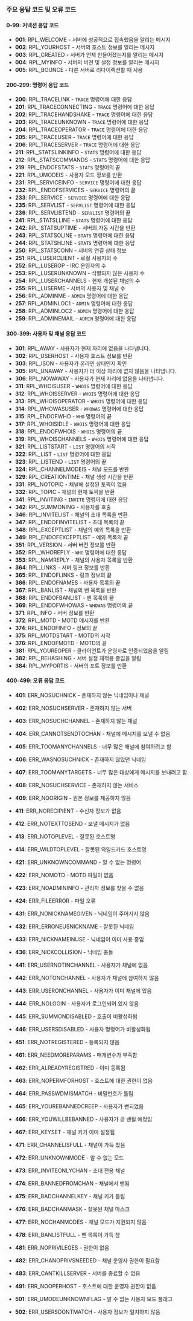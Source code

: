 ### 주요 응답 코드 및 오류 코드

#### 0-99: 커넥션 응답 코드
- **001**: RPL_WELCOME - 서버에 성공적으로 접속했음을 알리는 메시지
- **002**: RPL_YOURHOST - 서버의 호스트 정보를 알리는 메시지
- **003**: RPL_CREATED - 서버가 언제 만들어졌는지를 알리는 메시지
- **004**: RPL_MYINFO - 서버의 버전 및 설정 정보를 알리는 메시지
- **005**: RPL_BOUNCE - 다른 서버로 리다이렉션할 때 사용

#### 200-299: 명령어 응답 코드
- **200**: RPL_TRACELINK - `TRACE` 명령어에 대한 응답
- **201**: RPL_TRACECONNECTING - `TRACE` 명령어에 대한 응답
- **202**: RPL_TRACEHANDSHAKE - `TRACE` 명령어에 대한 응답
- **203**: RPL_TRACEUNKNOWN - `TRACE` 명령어에 대한 응답
- **204**: RPL_TRACEOPERATOR - `TRACE` 명령어에 대한 응답
- **205**: RPL_TRACEUSER - `TRACE` 명령어에 대한 응답
- **206**: RPL_TRACESERVER - `TRACE` 명령어에 대한 응답
- **211**: RPL_STATSLINKINFO - `STATS` 명령어에 대한 응답
- **212**: RPL_STATSCOMMANDS - `STATS` 명령어에 대한 응답
- **219**: RPL_ENDOFSTATS - `STATS` 명령어의 끝
- **221**: RPL_UMODEIS - 사용자 모드 정보를 반환
- **231**: RPL_SERVICEINFO - `SERVICE` 명령어에 대한 응답
- **232**: RPL_ENDOFSERVICES - `SERVICE` 명령어의 끝
- **233**: RPL_SERVICE - `SERVICE` 명령어에 대한 응답
- **235**: RPL_SERVLIST - `SERVLIST` 명령어에 대한 응답
- **236**: RPL_SERVLISTEND - `SERVLIST` 명령어의 끝
- **241**: RPL_STATSLLINE - `STATS` 명령어에 대한 응답
- **242**: RPL_STATSUPTIME - 서버의 가동 시간을 반환
- **243**: RPL_STATSOLINE - `STATS` 명령어에 대한 응답
- **244**: RPL_STATSHLINE - `STATS` 명령어에 대한 응답
- **250**: RPL_STATSCONN - 서버의 연결 상태 정보
- **251**: RPL_LUSERCLIENT - 로컬 사용자의 수
- **252**: RPL_LUSEROP - IRC 운영자의 수
- **253**: RPL_LUSERUNKNOWN - 식별되지 않은 사용자 수
- **254**: RPL_LUSERCHANNELS - 현재 개설된 채널의 수
- **255**: RPL_LUSERME - 서버의 사용자 및 채널 수
- **256**: RPL_ADMINME - `ADMIN` 명령어에 대한 응답
- **257**: RPL_ADMINLOC1 - `ADMIN` 명령어에 대한 응답
- **258**: RPL_ADMINLOC2 - `ADMIN` 명령어에 대한 응답
- **259**: RPL_ADMINEMAIL - `ADMIN` 명령어에 대한 응답

#### 300-399: 사용자 및 채널 응답 코드
- **301**: RPL_AWAY - 사용자가 현재 자리에 없음을 나타냅니다.
- **302**: RPL_USERHOST - 사용자 호스트 정보를 반환
- **303**: RPL_ISON - 사용자가 온라인 상태인지 확인
- **305**: RPL_UNAWAY - 사용자가 더 이상 자리에 없지 않음을 나타냅니다.
- **306**: RPL_NOWAWAY - 사용자가 현재 자리에 없음을 나타냅니다.
- **311**: RPL_WHOISUSER - `WHOIS` 명령어에 대한 응답
- **312**: RPL_WHOISSERVER - `WHOIS` 명령어에 대한 응답
- **313**: RPL_WHOISOPERATOR - `WHOIS` 명령어에 대한 응답
- **314**: RPL_WHOWASUSER - `WHOWAS` 명령어에 대한 응답
- **315**: RPL_ENDOFWHO - `WHO` 명령어의 끝
- **317**: RPL_WHOISIDLE - `WHOIS` 명령어에 대한 응답
- **318**: RPL_ENDOFWHOIS - `WHOIS` 명령어의 끝
- **319**: RPL_WHOISCHANNELS - `WHOIS` 명령어에 대한 응답
- **321**: RPL_LISTSTART - `LIST` 명령어의 시작
- **322**: RPL_LIST - `LIST` 명령어에 대한 응답
- **323**: RPL_LISTEND - `LIST` 명령어의 끝
- **324**: RPL_CHANNELMODEIS - 채널 모드를 반환
- **329**: RPL_CREATIONTIME - 채널 생성 시간을 반환
- **331**: RPL_NOTOPIC - 채널에 설정된 토픽이 없음
- **332**: RPL_TOPIC - 채널의 현재 토픽을 반환
- **341**: RPL_INVITING - `INVITE` 명령어에 대한 응답
- **342**: RPL_SUMMONING - 사용자를 호출
- **346**: RPL_INVITELIST - 채널의 초대 목록을 반환
- **347**: RPL_ENDOFINVITELIST - 초대 목록의 끝
- **348**: RPL_EXCEPTLIST - 채널의 예외 목록을 반환
- **349**: RPL_ENDOFEXCEPTLIST - 예외 목록의 끝
- **351**: RPL_VERSION - 서버 버전 정보를 반환
- **352**: RPL_WHOREPLY - `WHO` 명령어에 대한 응답
- **353**: RPL_NAMREPLY - 채널의 사용자 목록을 반환
- **364**: RPL_LINKS - 서버 링크 정보를 반환
- **365**: RPL_ENDOFLINKS - 링크 정보의 끝
- **366**: RPL_ENDOFNAMES - 사용자 목록의 끝
- **367**: RPL_BANLIST - 채널의 밴 목록을 반환
- **368**: RPL_ENDOFBANLIST - 밴 목록의 끝
- **369**: RPL_ENDOFWHOWAS - `WHOWAS` 명령어의 끝
- **371**: RPL_INFO - 서버 정보를 반환
- **372**: RPL_MOTD - MOTD 메시지를 반환
- **374**: RPL_ENDOFINFO - 정보의 끝
- **375**: RPL_MOTDSTART - MOTD의 시작
- **376**: RPL_ENDOFMOTD - MOTD의 끝
- **381**: RPL_YOUREOPER - 클라이언트가 운영자로 인증되었음을 알림
- **382**: RPL_REHASHING - 서버 설정 재적용 중임을 알림
- **384**: RPL_MYPORTIS - 서버의 포트 정보를 반환

#### 400-499: 오류 응답 코드
- **401**: ERR_NOSUCHNICK - 존재하지 않는 닉네임이나 채널
- **402**: ERR_NOSUCHSERVER - 존재하지 않는 서버
- **403**: ERR_NOSUCHCHANNEL - 존재하지 않는 채널
- **404**: ERR_CANNOTSENDTOCHAN - 채널에 메시지를 보낼 수 없음
- **405**: ERR_TOOMANYCHANNELS - 너무 많은 채널에 참여하려고 함
- **406**: ERR_WASNOSUCHNICK - 존재하지 않았던 닉네임
- **407**: ERR_TOOMANYTARGETS - 너무 많은 대상에게 메시지를 보내려고 함
- **408**: ERR_NOSUCHSERVICE - 존재하지 않는 서비스
- **409**: ERR_NOORIGIN - 원본 정보를 제공하지 않음
- **411**: ERR_NORECIPIENT - 수신자 정보가 없음
- **412**: ERR_NOTEXTTOSEND - 보낼 메시지가 없음
- **413**: ERR_NOTOPLEVEL - 잘못된 호스트명
- **414**: ERR_WILDTOPLEVEL - 잘못된 와일드카드 호스트명
- **421**: ERR_UNKNOWNCOMMAND - 알 수 없는 명령어
- **422**: ERR_NOMOTD - MOTD 파일이 없음
- **423**: ERR_NOADMININFO - 관리자 정보를 찾을 수 없음


- **424**: ERR_FILEERROR - 파일 오류
- **431**: ERR_NONICKNAMEGIVEN - 닉네임이 주어지지 않음
- **432**: ERR_ERRONEUSNICKNAME - 잘못된 닉네임
- **433**: ERR_NICKNAMEINUSE - 닉네임이 이미 사용 중임
- **436**: ERR_NICKCOLLISION - 닉네임 충돌
- **441**: ERR_USERNOTINCHANNEL - 사용자가 채널에 없음
- **442**: ERR_NOTONCHANNEL - 사용자가 채널에 참여하지 않음
- **443**: ERR_USERONCHANNEL - 사용자가 이미 채널에 있음
- **444**: ERR_NOLOGIN - 사용자가 로그인되어 있지 않음
- **445**: ERR_SUMMONDISABLED - 호출이 비활성화됨
- **446**: ERR_USERSDISABLED - 사용자 명령어가 비활성화됨
- **451**: ERR_NOTREGISTERED - 등록되지 않음
- **461**: ERR_NEEDMOREPARAMS - 매개변수가 부족함
- **462**: ERR_ALREADYREGISTRED - 이미 등록됨
- **463**: ERR_NOPERMFORHOST - 호스트에 대한 권한이 없음
- **464**: ERR_PASSWDMISMATCH - 비밀번호가 틀림
- **465**: ERR_YOUREBANNEDCREEP - 사용자가 밴되었음
- **466**: ERR_YOUWILLBEBANNED - 사용자가 곧 밴될 예정임
- **467**: ERR_KEYSET - 채널 키가 이미 설정됨
- **471**: ERR_CHANNELISFULL - 채널이 가득 찼음
- **472**: ERR_UNKNOWNMODE - 알 수 없는 모드
- **473**: ERR_INVITEONLYCHAN - 초대 전용 채널
- **474**: ERR_BANNEDFROMCHAN - 채널에서 밴됨
- **475**: ERR_BADCHANNELKEY - 채널 키가 틀림
- **476**: ERR_BADCHANMASK - 잘못된 채널 마스크
- **477**: ERR_NOCHANMODES - 채널 모드가 지원되지 않음
- **478**: ERR_BANLISTFULL - 밴 목록이 가득 참
- **481**: ERR_NOPRIVILEGES - 권한이 없음
- **482**: ERR_CHANOPRIVSNEEDED - 채널 운영자 권한이 필요함
- **483**: ERR_CANTKILLSERVER - 서버를 종료할 수 없음
- **491**: ERR_NOOPERHOST - 호스트에 대한 운영자 권한이 없음
- **501**: ERR_UMODEUNKNOWNFLAG - 알 수 없는 사용자 모드 플래그
- **502**: ERR_USERSDONTMATCH - 사용자 정보가 일치하지 않음

